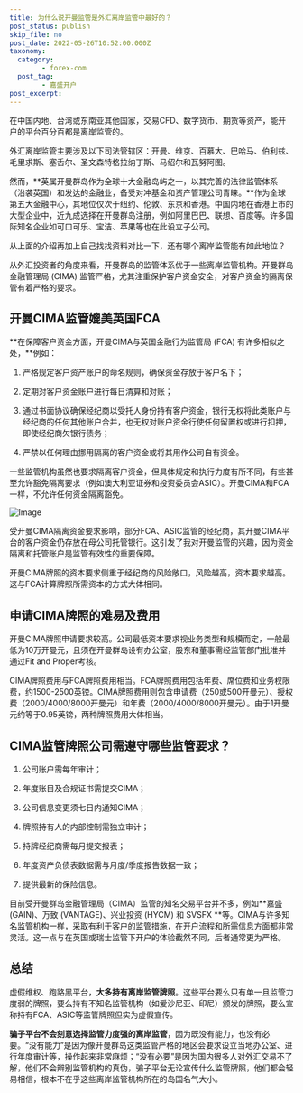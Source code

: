 ```yaml
---
title: 为什么说开曼监管是外汇离岸监管中最好的？
post_status: publish
skip_file: no
post_date: 2022-05-26T10:52:00.000Z
taxonomy:
  category:
        - forex-com
  post_tag:
        - 嘉盛开户
post_excerpt: 
---
```

在中国内地、台湾或东南亚其他国家，交易CFD、数字货币、期货等资产，能开户的平台百分百都是离岸监管的。

外汇离岸监管主要涉及以下司法管辖区：开曼、维京、百慕大、巴哈马、伯利兹、毛里求斯、塞舌尔、圣文森特格拉纳丁斯、马绍尔和瓦努阿图。

然而，**英属开曼群岛作为全球十大金融岛屿之一，以其完善的法律监管体系（沿袭英国）和发达的金融业，备受对冲基金和资产管理公司青睐。**作为全球第五大金融中心，其地位仅次于纽约、伦敦、东京和香港。中国内地在香港上市的大型企业中，近九成选择在开曼群岛注册，例如阿里巴巴、联想、百度等。许多国际知名企业如可口可乐、宝洁、苹果等也在此设立子公司。

从上面的介绍再加上自己找找资料对比一下，还有哪个离岸监管能有如此地位？

从外汇投资者的角度来看，开曼群岛的监管体系优于一些离岸监管机构。开曼群岛金融管理局 (CIMA) 监管严格，尤其注重保护客户资金安全，对客户资金的隔离保管有着严格的要求。

## 开曼CIMA监管媲美英国FCA

**在保障客户资金方面，开曼CIMA与英国金融行为监管局 (FCA) 有许多相似之处，**例如：

1. 严格规定客户资产账户的命名规则，确保资金存放于客户名下；

1. 定期对客户资金账户进行每日清算和对账；

1. 通过书面协议确保经纪商以受托人身份持有客户资金，银行无权将此类账户与经纪商的任何其他账户合并，也无权对账户资金行使任何留置权或进行扣押，即使经纪商欠银行债务；

1. 严禁以任何理由挪用隔离的客户资金或将其用作公司自有资金。

一些监管机构虽然也要求隔离客户资金，但具体规定和执行力度有所不同，有些甚至允许豁免隔离要求（例如澳大利亚证券和投资委员会ASIC）。开曼CIMA和FCA一样，不允许任何资金隔离豁免。

![Image](https://prod-files-secure.s3.us-west-2.amazonaws.com/39ed1227-6d7d-4570-be36-9ccd4a2c4241/bd849744-3fcb-4a37-8312-357962c8f065/image.png?X-Amz-Algorithm=AWS4-HMAC-SHA256&X-Amz-Content-Sha256=UNSIGNED-PAYLOAD&X-Amz-Credential=ASIAZI2LB466UZ7H7OSI%2F20250623%2Fus-west-2%2Fs3%2Faws4_request&X-Amz-Date=20250623T101339Z&X-Amz-Expires=3600&X-Amz-Security-Token=IQoJb3JpZ2luX2VjEBkaCXVzLXdlc3QtMiJIMEYCIQDejcc0uzwtuPceigR67Ooq39%2BF%2ByfW3E6PBdxevgc1TwIhAIPCPk8aLkd0Y2Vm8oOl4s85CdhuYnLCi1370Od5pS8bKv8DCBIQABoMNjM3NDIzMTgzODA1Igy3Ep64kh7VzRE2Kisq3APQt2SXisZfc4KN55cDGsrW6sx4gbuRXCtueXuWEGWhLM8cnsg0%2Ffbdd64peOSlMr09LqDUD8PlhDa2pdm7Z%2F8Zsm5NBJylDoWg95UfMnGYpb8%2Fjtfr0z5YVu9wuyWdqf%2FXDujtBnRAq8rB4wjI%2BrQgxIUX%2F%2FlZ4vJ52aOu8Ws04cNYWDKTAIII6vfM%2FSN6vWhRbkrkYxcLL6H7%2BSdnCgsyCG1xCjyAaxzyC1fzC1GF3ZDT3QRIPEbxXwpCUvCycbqXfJYx2%2FWPD5UqqT9Lmv62T5rQgfkIDMlNxKXtsz3QTUmLjXpjCepUdpnxaLP%2BO7sOL9VvB8YeH3gH35F%2Fs0IcExRMZXyQIXTOktOGWLZLdEIeyG3OvoLySoJb%2Fh1LtShl66gSLxyqg7bOHnJ12%2BQtDjea30rgzxDbUkMuyPMIVo5JP4MV5PnG9OAnNEHnolYLTPxqDIzSIMrbW6bBJgW8BiaD0sI%2FVOpcai02D7kg8JS9Pw%2FB5NBkXpQOzskIoZMDtmzT%2Bpz5dhNbI5zYP7DuzHQ0J0DXs%2BBvr2jFsCKNuT684sMPKVoCIVhK76bjdNcJrRJPpe9IjulZdvjIneUOe1c03RSKfhgDMCOECCXAv%2F4hr43TjIHDrjK1wzD%2BquTCBjqkAVmadZ2H0p9TAwFO08ZlBWrtv4U3QCYjbFqanhfMaD7sv3crqLbDmZqKwVnCkpjiHROnfGAvKctNJbwMDeWzAb8LeFxl6K97qTYMlQT5arler%2BQL%2FtBDam592iI1ZE3xMSuME0IiW%2BarzSg5lPLno04WLo9TtQRlh6r57Udm5Pyz9Ki14UxsKIJTWjVof8JWp9my%2BJ4JwYKNh%2BS0%2B2ItgTvnk6GF&X-Amz-Signature=0a6071433679934fabd3872e4d3afef38ff8b26e3b43afbafd4da6ccd63b5560&X-Amz-SignedHeaders=host&x-amz-checksum-mode=ENABLED&x-id=GetObject)

受开曼CIMA隔离资金要求影响，部分FCA、ASIC监管的经纪商，其开曼CIMA平台的客户资金仍存放在母公司托管银行。这引发了我对开曼监管的兴趣，因为资金隔离和托管账户是监管有效性的重要保障。

开曼CIMA牌照的资本要求侧重于经纪商的风险敞口，风险越高，资本要求越高。这与FCA计算牌照所需资本的方式大体相同。

## **申请CIMA牌照的难易及费用**

开曼CIMA牌照申请要求较高。公司最低资本要求视业务类型和规模而定，一般最低为10万开曼元，且须在开曼群岛设有办公室，股东和董事需经监管部门批准并通过Fit and Proper考核。

CIMA牌照费用与FCA牌照费用相当。FCA牌照费用包括年费、席位费和业务权限费，约1500-2500英镑。CIMA牌照费用则包含申请费（250或500开曼元）、授权费（2000/4000/8000开曼元）和年费（2000/4000/8000开曼元）。由于1开曼元约等于0.95英镑，两种牌照费用大体相当。

## CIMA监管牌照公司需遵守哪些监管要求？

1. 公司账户需每年审计；

1. 年度账目及合规证书需提交CIMA；

1. 公司信息变更须七日内通知CIMA；

1. 牌照持有人的内部控制需独立审计；

1. 持牌经纪商需每月提交报表；

1. 年度资产负债表数据需与月度/季度报告数据一致；

1. 提供最新的保险信息。

目前受开曼群岛金融管理局（CIMA）监管的知名交易平台并不多，例如**嘉盛 (GAIN)、万致 (VANTAGE)、兴业投资 (HYCM) 和 SVSFX **等。CIMA与许多知名监管机构一样，采取有利于客户的监管措施，在开户流程和所需信息方面都非常灵活。这一点与在英国或瑞士监管下开户的体验截然不同，后者通常更为严格。

## 总结

虚假维权、跑路黑平台，**大多持有离岸监管牌照**。这些平台要么只有单一且监管力度弱的牌照，要么持有不知名监管机构（如爱沙尼亚、印尼）颁发的牌照，要么宣称持有FCA、ASIC等监管牌照但实为虚假宣传。

**骗子平台不会刻意选择监管力度强的离岸监管**，因为既没有能力，也没有必要。“没有能力”是因为像开曼群岛这类监管严格的地区会要求设立当地办公室、进行年度审计等，操作起来非常麻烦；“没有必要”是因为国内很多人对外汇交易不了解，他们不会辨别监管机构的真伪，骗子平台无论宣传什么监管牌照，他们都会轻易相信，根本不在乎这些离岸监管机构所在的岛国名气大小。